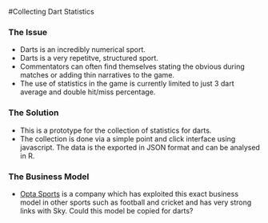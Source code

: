 #Collecting Dart Statistics


### The Issue

* Darts is an incredibly numerical sport.
* Darts is a very repetitve, structured sport.
* Commentators can often find themselves stating the obvious during matches or adding thin narratives to the game.
* The use of statistics in the game is currently limited to just 3 dart average and double hit/miss percentage.

### The Solution

* This is a prototype for the collection of statistics for darts.
* The collection is done via a simple point and click interface using javascript. The data is the exported in JSON format and can be analysed in R.

### The Business Model

* [Opta Sports](http://www.optasports.com/) is a company which has exploited this exact business model in other sports such as football and cricket and has very strong links with Sky. Could this model be copied for darts?